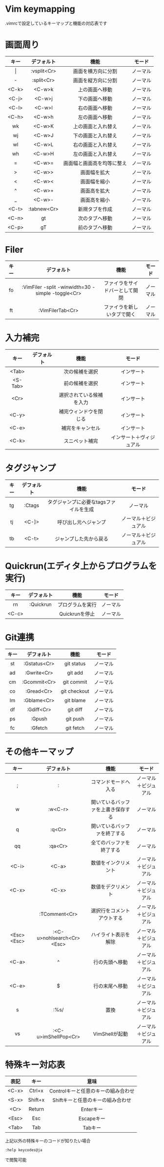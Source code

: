 Vim keymapping
==============
.vimrcで設定しているキーマップと機能の対応表です

# 画面周り
|キー|デフォルト|機能|モード|
|:---:|:---:|:---:|:---:|
|\||:vsplit\<Cr\>|画面を横方向に分割|ノーマル|
|-|:split\<Cr\>|画面を縦方向に分割|ノーマル|
|\<C-k\>|\<C-w\>k|上の画面へ移動|ノーマル|
|\<C-j\>|\<C-w\>j|下の画面へ移動|ノーマル|
|\<C-l\>|\<C-w\>l|右の画面へ移動|ノーマル|
|\<C-h\>|\<C-w\>h|左の画面へ移動|ノーマル|
|wk|\<C-w\>K|上の画面と入れ替え|ノーマル|
|wj|\<C-w\>J|下の画面と入れ替え|ノーマル|
|wl|\<C-w\>L|右の画面と入れ替え|ノーマル|
|wh|\<C-w\>H|左の画面と入れ替え|ノーマル|
|=|\<C-w\>=|画面幅と画面高を均等に整え|ノーマル|
|\>|\<C-w\>\>|画面幅を拡大|ノーマル|
|\<|\<C-w\>\<|画面幅を縮小|ノーマル|
|^|\<C-w\>+|画面高を拡大|ノーマル|
|\_|\<C-w\>-|画面高を縮小|ノーマル|
|\<C-t\>|:tabnew\<Cr\>|新規タブを作成|ノーマル|
|\<C-n\>|gt|次のタブへ移動|ノーマル|
|\<C-p\>|gT|前のタブへ移動|ノーマル|

# Filer
|キー|デフォルト|機能|モード|
|:---:|:---:|:---:|:---:|
|fo|:VimFiler -split -winwidth=30 -simple -toggle\<Cr\>|ファイラをサイドバーとして開閉|ノーマル|
|ft|:VimFilerTab\<Cr\>|ファイラを新しいタブで開く|ノーマル|

# 入力補完
|キー|デフォルト|機能|モード|
|:---:|:---:|:---:|:---:|
|\<Tab\>||次の候補を選択|インサート|
|\<S-Tab\>||前の候補を選択|インサート|
|\<Cr\>||選択されている候補を入力|インサート|
|\<C-y\>||補完ウィンドウを閉じる|インサート|
|\<C-e\>||補完をキャンセル|インサート|
|\<C-k\>||スニペット補完|インサート＋ヴィジュアル|

# タグジャンプ
|キー|デフォルト|機能|モード|
|:---:|:---:|:---:|:---:|
|tg|:Ctags|タグジャンプに必要なtagsファイルを生成|ノーマル|
|tj|\<C-]\>|呼び出し元へジャンプ|ノーマル＋ビジュアル|
|tb|\<C-t\>|ジャンプした先から戻る|ノーマル＋ビジュアル|

# Quickrun(エディタ上からプログラムを実行)
|キー|デフォルト|機能|モード|
|:---:|:---:|:---:|:---:|
|rn|:Quickrun |プログラムを実行|ノーマル|
|\<C-c\>||Quickrunを停止|ノーマル|

# Git連携
|キー|デフォルト|機能|モード|
|:---:|:---:|:---:|:---:|
|st|:Gstatus\<Cr\>|git status|ノーマル|
|ad|:Gwrite\<Cr\>|git add|ノーマル|
|cm|:Gcommit\<Cr\>|git commit|ノーマル|
|co|:Gread\<Cr\>|git checkout|ノーマル|
|lm|:Gblame\<Cr\>|git blame|ノーマル|
|df|:Gdiff\<Cr\>|git diff|ノーマル|
|ps|:Gpush|git push|ノーマル|
|fc|:Gfetch|git fetch|ノーマル|

# その他キーマップ
|キー|デフォルト|機能|モード|
|:---:|:---:|:---:|:---:|
|;|:|コマンドモードへ入る|ノーマル＋ビジュアル|
|w|:w\<C-r\>|開いているバッファを上書き保存する|ノーマル|
|q|:q\<Cr\>|開いているバッファを終了する|ノーマル|
|qq|:qa\<Cr\>|全てのバッファを終了する|ノーマル|
|\<C-i\>|\<C-a\>|数値をインクリメント|ノーマル＋ビジュアル|
|\<C-x\>|\<C-x\>|数値をデクリメント|ノーマル＋ビジュアル|
|<C-/><C-/>|:TComment\<Cr\>|選択行をコメントアウトする|ノーマル＋ビジュアル|
|\<Esc\>\<Esc\>|:\<C-u\>nohlsearch\<Cr\>\<Esc\>|ハイライト表示を解除|ノーマル＋ビジュアル|
|\<C-a\>|^|行の先頭へ移動|ノーマル＋ビジュアル|
|\<C-e\>|$|行の末尾へ移動|ノーマル＋ビジュアル|
|s|:%s/|置換|ノーマル＋ビジュアル|
|vs|:\<C-u\>imShellPop\<Cr\>|VimShellが起動|ノーマル＋ビジュアル|

# 特殊キー対応表
|表記|キー|意味|
|:---:|:---:|:---:|
|\<C-x\>|Ctrl+x|Controlキーと任意のキーの組み合わせ|
|\<S-x\>|Shift+x|Shiftキーと任意のキーの組み合わせ|
|\<Cr\>|Return|Enterキー|
|\<Esc\>|Esc|Escapeキー|
|\<Tab\>|Tab|Tabキー|

上記以外の特殊キーのコードが知りたい場合
```vim
:help keycodes@ja
```
で閲覧可能
